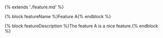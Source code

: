 {% extends './feature.md' %}

{% block featureName %}Feature A{% endblock %}

{% block featureDescription %}The feature A is a nice feature.{% endblock %}

